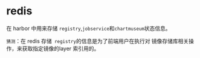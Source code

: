 # redis
在 harbor 中用来存储 `registry`,`jobservice`和`chartmuseum`状态信息。

`猜测`：在 redis 存储` registry`的信息是为了前端用户在执行对 镜像存储库相关操作，来获取指定镜像的layer 索引用的。